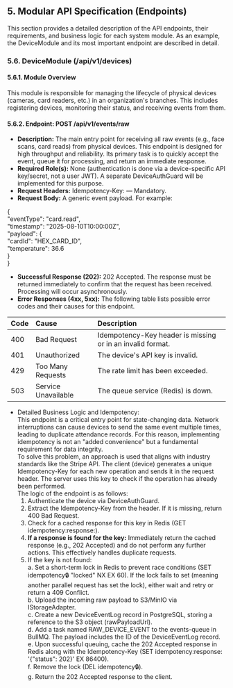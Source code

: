 
## **5. Modular API Specification (Endpoints)**

This section provides a detailed description of the API endpoints, their requirements, and business logic for each system module. As an example, the DeviceModule and its most important endpoint are described in detail.

### **5.6. DeviceModule (/api/v1/devices)**

#### **5.6.1. Module Overview**

This module is responsible for managing the lifecycle of physical devices (cameras, card readers, etc.) in an organization's branches. This includes registering devices, monitoring their status, and receiving events from them.

#### **5.6.2. Endpoint: POST /api/v1/events/raw**

* **Description:** The main entry point for receiving all raw events (e.g., face scans, card reads) from physical devices. This endpoint is designed for high throughput and reliability. Its primary task is to quickly accept the event, queue it for processing, and return an immediate response.  
* **Required Role(s):** None (authentication is done via a device-specific API key/secret, not a user JWT). A separate DeviceAuthGuard will be implemented for this purpose.  
* **Request Headers:** Idempotency-Key: <UUID> — Mandatory.  
* **Request Body:** A generic event payload. For example:

{  
  "eventType": "card.read",  
  "timestamp": "2025-08-10T10:00:00Z",  
  "payload": {  
    "cardId": "HEX_CARD_ID",  
    "temperature": 36.6  
  }  
}

* **Successful Response (202):** 202 Accepted. The response must be returned immediately to confirm that the request has been received. Processing will occur asynchronously.  
* **Error Responses (4xx, 5xx):** The following table lists possible error codes and their causes for this endpoint.

| Code | Cause | Description |
| :---- | :---- | :---- |
| 400 | Bad Request | Idempotency-Key header is missing or in an invalid format. |
| 401 | Unauthorized | The device's API key is invalid. |
| 429 | Too Many Requests | The rate limit has been exceeded. |
| 503 | Service Unavailable | The queue service (Redis) is down. |

* Detailed Business Logic and Idempotency:  
  This endpoint is a critical entry point for state-changing data. Network interruptions can cause devices to send the same event multiple times, leading to duplicate attendance records. For this reason, implementing idempotency is not an "added convenience" but a fundamental requirement for data integrity.  
  To solve this problem, an approach is used that aligns with industry standards like the Stripe API. The client (device) generates a unique Idempotency-Key for each new operation and sends it in the request header. The server uses this key to check if the operation has already been performed.  
  The logic of the endpoint is as follows:  
  1. Authenticate the device via DeviceAuthGuard.  
  2. Extract the Idempotency-Key from the header. If it is missing, return 400 Bad Request.  
  3. Check for a cached response for this key in Redis (GET idempotency:response:<key>).  
  4. **If a response is found for the key:** Immediately return the cached response (e.g., 202 Accepted) and do not perform any further actions. This effectively handles duplicate requests.  
  5. If the key is not found:  
     a. Set a short-term lock in Redis to prevent race conditions (SET idempotency:lock:<key> "locked" NX EX 60). If the lock fails to set (meaning another parallel request has set the lock), either wait and retry or return a 409 Conflict.  
     b. Upload the incoming raw payload to S3/MinIO via IStorageAdapter.  
     c. Create a new DeviceEventLog record in PostgreSQL, storing a reference to the S3 object (rawPayloadUrl).  
     d. Add a task named RAW_DEVICE_EVENT to the events-queue in BullMQ. The payload includes the ID of the DeviceEventLog record.  
     e. Upon successful queuing, cache the 202 Accepted response in Redis along with the Idempotency-Key (SET idempotency:response:<key> '{"status": 202}' EX 86400).  
     f. Remove the lock (DEL idempotency:lock:<key>).  
     g. Return the 202 Accepted response to the client.

